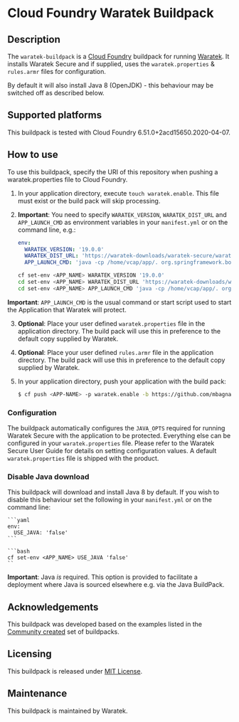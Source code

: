 # Cloud Foundry Waratek Buildpack

## Description
The `waratek-buildpack` is a [Cloud Foundry](https://www.cloudfoundry.org/) buildpack for running [Waratek](https://www.waratek.com/).
It installs Waratek Secure and if supplied, uses the `waratek.properties` & `rules.armr` files for configuration.

By default it will also install Java 8 (OpenJDK) - this behaviour may be switched off as described below.

## Supported platforms
This buildpack is tested with Cloud Foundry 6.51.0+2acd15650.2020-04-07.

## How to use
To use this buildpack, specify the URI of this repository when pushing a waratek.properties file to Cloud Foundry.

1. In your application directory, execute ```touch waratek.enable```.  This file must exist or the build pack will skip processing.

2. **Important**: You need to specify `WARATEK_VERSION`, `WARATEK_DIST_URL` and `APP_LAUNCH_CMD` as environment variables in your `manifest.yml` or on the command line, e.g.:

    ```yaml
    env:
      WARATEK_VERSION: '19.0.0'
      WARATEK_DIST_URL: 'https://waratek-downloads/waratek-secure/waratek-secure-19.0.0.zip'
      APP_LAUNCH_CMD: 'java -cp /home/vcap/app/. org.springframework.boot.loader.JarLauncher'
    ```

    ```bash
    cf set-env <APP_NAME> WARATEK_VERSION '19.0.0'
    cd set-env <APP_NAME> WARATEK_DIST_URL 'https://waratek-downloads/waratek-secure/waratek-secure-19.0.0.zip'
    cd set-env <APP_NAME> APP_LAUNCH_CMD 'java -cp /home/vcap/app/. org.springframework.boot.loader.JarLauncher'
    ```
**Important**: `APP_LAUNCH_CMD` is the usual command or start script used to start the Application that Waratek will protect.

3. **Optional**: Place your user defined `waratek.properties` file in the application directory. The build pack will use this in preference to
the default copy supplied by Waratek.

4. **Optional**: Place your user defined `rules.armr` file in the application directory. The build pack will use this in preference to
the default copy supplied by Waratek.

5. In your application directory, push your application with the build pack:

    ```bash
    $ cf push <APP-NAME> -p waratek.enable -b https://github.com/mbagnall/cf-waratek-buildpack.git
    ```

### Configuration

The buildpack automatically configures the `JAVA_OPTS` required for running Waratek Secure with the application to be protected. Everything else can be configured in your `waratek.properties` file. Please refer to the Waratek Secure User Guide for details on setting configuration values. A default `waratek.properties` file is shipped with the product.

### Disable Java download

This buildpack will download and install Java 8 by default. If you wish to disable this behaviour set the following in your `manifest.yml` or on the command line:

    ```yaml
    env:
      USE_JAVA: 'false'
    ```

    ```bash
    cf set-env <APP_NAME> USE_JAVA 'false'
    ``
**Important**: Java *is* required. This option is provided to facilitate a deployment where Java is sourced elsewhere e.g. via the Java BuildPack.

## Acknowledgements

This buildpack was developed based on the examples listed in the [Community created](https://github.com/cloudfoundry-community/cf-docs-contrib/wiki/Buildpacks#community-created) set of buildpacks.

## Licensing
This buildpack is released under [MIT License](LICENSE).

## Maintenance
This buildpack is maintained by Waratek.
